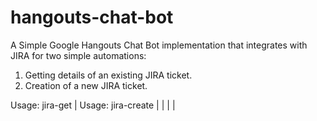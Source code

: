 # hangouts-chat-bot

A Simple Google Hangouts Chat Bot implementation that integrates with JIRA for two simple automations:

1) Getting details of an existing JIRA ticket.
2) Creation of a new JIRA ticket.

Usage: jira-get | <issue-id>
Usage: jira-create | <project-key> | <issue summary> | <issue description> | <issue type>

